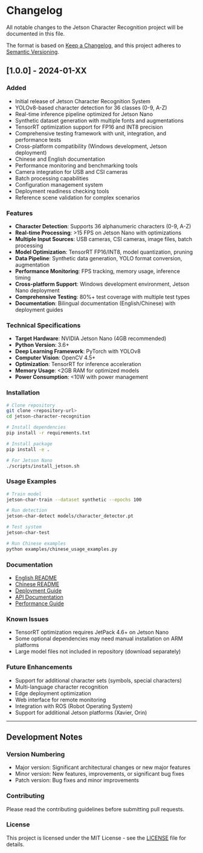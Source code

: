 # Changelog

All notable changes to the Jetson Character Recognition project will be documented in this file.

The format is based on [Keep a Changelog](https://keepachangelog.com/en/1.0.0/),
and this project adheres to [Semantic Versioning](https://semver.org/spec/v2.0.0.html).

## [1.0.0] - 2024-01-XX

### Added
- Initial release of Jetson Character Recognition System
- YOLOv8-based character detection for 36 classes (0-9, A-Z)
- Real-time inference pipeline optimized for Jetson Nano
- Synthetic dataset generation with multiple fonts and augmentations
- TensorRT optimization support for FP16 and INT8 precision
- Comprehensive testing framework with unit, integration, and performance tests
- Cross-platform compatibility (Windows development, Jetson deployment)
- Chinese and English documentation
- Performance monitoring and benchmarking tools
- Camera integration for USB and CSI cameras
- Batch processing capabilities
- Configuration management system
- Deployment readiness checking tools
- Reference scene validation for complex scenarios

### Features
- **Character Detection**: Supports 36 alphanumeric characters (0-9, A-Z)
- **Real-time Processing**: >15 FPS on Jetson Nano with optimizations
- **Multiple Input Sources**: USB cameras, CSI cameras, image files, batch processing
- **Model Optimization**: TensorRT FP16/INT8, model quantization, pruning
- **Data Pipeline**: Synthetic data generation, YOLO format conversion, augmentation
- **Performance Monitoring**: FPS tracking, memory usage, inference timing
- **Cross-platform Support**: Windows development environment, Jetson Nano deployment
- **Comprehensive Testing**: 80%+ test coverage with multiple test types
- **Documentation**: Bilingual documentation (English/Chinese) with deployment guides

### Technical Specifications
- **Target Hardware**: NVIDIA Jetson Nano (4GB recommended)
- **Python Version**: 3.6+
- **Deep Learning Framework**: PyTorch with YOLOv8
- **Computer Vision**: OpenCV 4.5+
- **Optimization**: TensorRT for inference acceleration
- **Memory Usage**: <2GB RAM for optimized models
- **Power Consumption**: <10W with power management

### Installation
```bash
# Clone repository
git clone <repository-url>
cd jetson-character-recognition

# Install dependencies
pip install -r requirements.txt

# Install package
pip install -e .

# For Jetson Nano
./scripts/install_jetson.sh
```

### Usage Examples
```bash
# Train model
jetson-char-train --dataset synthetic --epochs 100

# Run detection
jetson-char-detect models/character_detector.pt

# Test system
jetson-char-test

# Run Chinese examples
python examples/chinese_usage_examples.py
```

### Documentation
- [English README](README.md)
- [Chinese README](docs/README_CN.md)
- [Deployment Guide](docs/DEPLOYMENT_GUIDE_CN.md)
- [API Documentation](docs/API.md)
- [Performance Guide](docs/PERFORMANCE.md)

### Known Issues
- TensorRT optimization requires JetPack 4.6+ on Jetson Nano
- Some optional dependencies may need manual installation on ARM platforms
- Large model files not included in repository (download separately)

### Future Enhancements
- Support for additional character sets (symbols, special characters)
- Multi-language character recognition
- Edge deployment optimization
- Web interface for remote monitoring
- Integration with ROS (Robot Operating System)
- Support for additional Jetson platforms (Xavier, Orin)

---

## Development Notes

### Version Numbering
- Major version: Significant architectural changes or new major features
- Minor version: New features, improvements, or significant bug fixes
- Patch version: Bug fixes and minor improvements

### Contributing
Please read the contributing guidelines before submitting pull requests.

### License
This project is licensed under the MIT License - see the [LICENSE](LICENSE) file for details.

